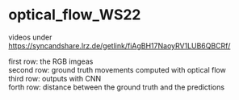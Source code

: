 # optical_flow_WS22
videos under https://syncandshare.lrz.de/getlink/fiAgBH17NaoyRV1LUB6QBCRf/

first row: the RGB imgeas\
second row: ground truth movements computed with optical flow\
third row: outputs with CNN\
forth row: distance between the ground truth and the predictions
